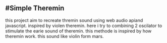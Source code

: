 #Simple Theremin
---
this project aim to recreate thremin sound using web audio apiand javascript. inspired by violen theremin. here i try to combining 2 oscilator to stimulate the earie sound of  theremin. this methode is inspired by how theremin work. this sound like violin form mars.  
